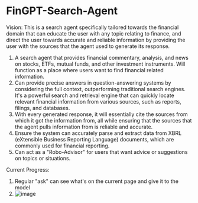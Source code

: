 # FinGPT-Search-Agent

Vision: This is a search agent specifically tailored towards the financial domain that can educate the user with any topic relating to finance, and direct the user towards accurate and reliable information by providing the user with the sources that the agent used to generate its response.

1. A search agent that provides financial commentary, analysis, and news on stocks, ETFs, mutual funds, and other investment instruments. Will function as a place where users want to find financial related information.
2. Can provide precise answers in question-answering systems by considering the full context, outperforming traditional search engines. It's a powerful search and retrieval engine that can quickly locate relevant financial information from various sources, such as reports, filings, and databases.
3. With every generated response, it will essentially cite the sources from which it got the information from, all while ensuring that the sources that the agent pulls information from is reliable and accurate.
4. Ensure the system can accurately parse and extract data from XBRL (eXtensible Business Reporting Language) documents, which are commonly used for financial reporting.
5. Can act as a "Robo-Advisor" for users that want advice or suggestions on topics or situations.

Current Progress: 

1. Regular "ask" can see what's on the current page and give it to the model
2. ![image](https://github.com/SoloStarkes/FinGPT-Search-Agent/assets/139386263/acc6a83d-7923-49f9-8621-6920af1099df)
